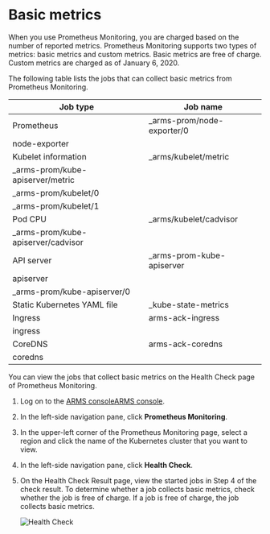 # Basic metrics

When you use Prometheus Monitoring, you are charged based on the number of reported metrics. Prometheus Monitoring supports two types of metrics: basic metrics and custom metrics. Basic metrics are free of charge. Custom metrics are charged as of January 6, 2020.

The following table lists the jobs that can collect basic metrics from Prometheus Monitoring.

|Job type|Job name|
|--------|--------|
|Prometheus|\_arms-prom/node-exporter/0|
|node-exporter|
|Kubelet information|\_arms/kubelet/metric|
|\_arms-prom/kube-apiserver/metric|
|\_arms-prom/kubelet/0|
|\_arms-prom/kubelet/1|
|Pod CPU|\_arms/kubelet/cadvisor|
|\_arms-prom/kube-apiserver/cadvisor|
|API server|\_arms-prom-kube-apiserver|
|apiserver|
|\_arms-prom/kube-apiserver/0|
|Static Kubernetes YAML file|\_kube-state-metrics|
|Ingress|arms-ack-ingress|
|ingress|
|CoreDNS|arms-ack-coredns|
|coredns|

You can view the jobs that collect basic metrics on the Health Check page of Prometheus Monitoring.

1.  Log on to the [ARMS console](https://arms.console.aliyun.com/#/home)[ARMS console](https://arms-intl.console.aliyun.com/).
2.  In the left-side navigation pane, click **Prometheus Monitoring**.
3.  In the upper-left corner of the Prometheus Monitoring page, select a region and click the name of the Kubernetes cluster that you want to view.
4.  In the left-side navigation pane, click **Health Check**.
5.  On the Health Check Result page, view the started jobs in Step 4 of the check result. To determine whether a job collects basic metrics, check whether the job is free of charge. If a job is free of charge, the job collects basic metrics.

    ![Health Check](../images/p75078.png)


